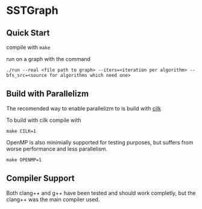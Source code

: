 # SSTGraph

## Quick Start

compile with `make`

run on a graph with the command 
```
./run --real <file path to graph> --iters=<iteration per algorithm> --bfs_src=<source for algorithms which need one>
```

## Build with Parallelizm 

The recomended way to enable parallelizm to is build with [cilk](https://cilk.mit.edu/) 

To build with cilk compile with
```
make CILK=1
```

OpenMP is also minimially supported for testing purposes, but suffers from worse performance and less parallelism.

```
make OPENMP=1
```

## Compiler Support

Both clang++ and g++ have been tested and should work completly, but the clang++ was the main compiler used.